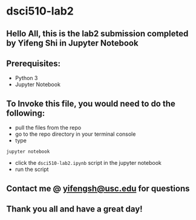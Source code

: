 # dsci510-lab2
## Hello All, this is the lab2 submission completed by Yifeng Shi in Jupyter Notebook
## Prerequisites:
* Python 3
* Jupyter Notebook

## To Invoke this file, you would need to do the following:
* pull the files from the repo
* go to the repo directory in your terminal console
* type 
```
jupyter notebook
```
* click the ```dsci510-lab2.ipynb``` script in the jupyter notebook
* run the script

## Contact me @ yifengsh@usc.edu for questions
## Thank you all and have a great day!
